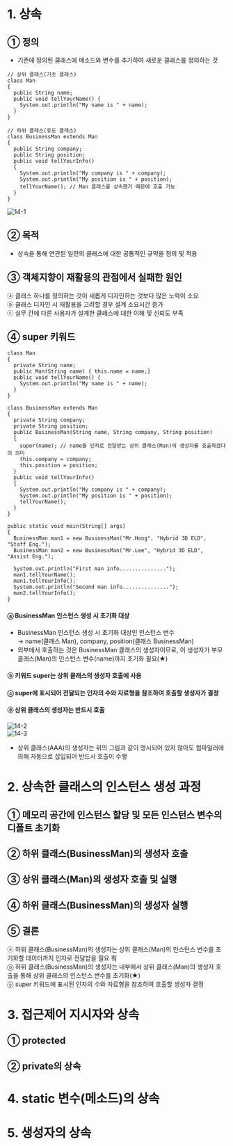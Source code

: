 # 1. 상속
## ① 정의
- 기존에 정의된 클래스에 메소드와 변수를 추가하여 새로운 클래스를 정의하는 것  
~~~
// 상위 클래스(기초 클래스)
class Man
{
  public String name;
  public void tellYourName() {
    System.out.println("My name is " + name);
  }
}

// 하위 클래스(유도 클래스)
class BusinessMan extends Man
{
  public String company;
  public String position;
  public void tellYourInfo()
  {
    System.out.println("My company is " + company);
    System.out.println("My position is " + position);
    tellYourName(); // Man 클래스를 상속했기 때문에 호출 가능
  }
}
~~~  
![14-1](https://user-images.githubusercontent.com/48504392/68524664-d5391400-030c-11ea-8bf9-8b0cf956157a.png)
## ② 목적
- 상속을 통해 연관된 일련의 클래스에 대한 공통적인 규약을 정의 및 적용  

## ③ 객체지향이 재활용의 관점에서 실패한 원인
ⓐ 클래스 하나를 정의하는 것이 새롭게 디자인하는 것보다 많은 노력이 소요  
ⓑ 클래스 디자인 시 재활용을 고려할 경우 설계 소요시간 증가  
ⓒ 실무 간에 다른 사용자가 설계한 클래스에 대한 이해 및 신뢰도 부족  

## ④ super 키워드
~~~
class Man
{
  private String name;
  public Man(String name) { this.name = name;}
  public void tellYourName() {
    System.out.println("My name is " + name);
  }
}

class BusinessMan extends Man
{
  private String company;
  private String position;
  public BusinessMan(String name, String company, String position)
  {
    super(name); // name을 인자로 전달받는 상위 클래스(Man)의 생성자를 호출하겠다의 의미
    this.company = company;
    this.position = position;
  }
  public void tellYourInfo()
  {
    System.out.println("My company is " + company);
    System.out.println("My position is " + position);
    tellYourName();
  }
}
~~~  
~~~
public static void main(String[] args)
{
  BusinessMan man1 = new BusinessMan("Mr.Hong", "Hybrid 3D ELD", "Staff Eng.");
  BusinessMan man2 = new BusinessMan("Mr.Lee", "Hybrid 3D ELD", "Assist Eng.");
  
  System.out.println("First man info...............");
  man1.tellYourName();
  man1.tellYourInfo();
  System.out.println("Second man info...............");
  man2.tellYourInfo();
}
~~~  
#### ⓐ BusinessMan 인스턴스 생성 시 초기화 대상
- BusinessMan 인스턴스 생성 시 초기화 대상인 인스턴스 변수  
→ name(클래스 Man), company, position(클래스 BusinessMan)  
- 외부에서 호출하는 것은 BusinessMan 클래스의 생성자이므로, 이 생성자가 부모 클래스(Man)의 인스턴스 변수(name)까지 초기화 필요(★)  
#### ⓑ 키워드 super는 상위 클래스의 생성자 호출에 사용
#### ⓒ super에 표시되어 전달되는 인자의 수와 자료형을 참조하여 호출할 생성자가 결정
#### ⓓ 상위 클래스의 생성자는 반드시 호출
![14-2](https://user-images.githubusercontent.com/48504392/68525086-3b279a80-0311-11ea-97d7-2bad4d1d183e.png)  
![14-3](https://user-images.githubusercontent.com/48504392/68525099-63af9480-0311-11ea-9dc6-c7fd83cba9d8.png)  
- 상위 클래스(AAA)의 생성자는 위의 그림과 같이 명시되어 있지 않아도 컴파일러에 의해 자동으로 삽입되어 반드시 호출이 수행  

# 2. 상속한 클래스의 인스턴스 생성 과정
## ① 메모리 공간에 인스턴스 할당 및 모든 인스턴스 변수의 디폴트 초기화
## ② 하위 클래스(BusinessMan)의 생성자 호출
## ③ 상위 클래스(Man)의 생성자 호출 및 실행
## ④ 하위 클래스(BusinessMan)의 생성자 실행
## ⑤ 결론
ⓐ 하위 클래스(BusinessMan)의 생성자는 상위 클래스(Man)의 인스턴스 변수를 초기화할 데이터까지 인자로 전달받을 필요 有  
ⓑ 하위 클래스(BusinessMan)의 생성자는 내부에서 상위 클래스(Man)의 생성자 호출을 통해 상위 클래스의 인스턴스 변수를 초기화(★)  
ⓒ super 키워드에 표시된 인자의 수와 자료형을 참조하여 호출할 생성자 결정  

# 3. 접근제어 지시자와 상속
## ① protected 
## ② private의 상속

# 4. static 변수(메소드)의 상속

# 5. 생성자의 상속
